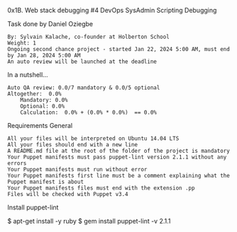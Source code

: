 0x1B. Web stack debugging #4
DevOps SysAdmin Scripting Debugging

Task done by Daniel Oziegbe

    By: Sylvain Kalache, co-founder at Holberton School
    Weight: 1
    Ongoing second chance project - started Jan 22, 2024 5:00 AM, must end by Jan 28, 2024 5:00 AM
    An auto review will be launched at the deadline

In a nutshell…

    Auto QA review: 0.0/7 mandatory & 0.0/5 optional
    Altogether:  0.0%
        Mandatory: 0.0%
        Optional: 0.0%
        Calculation:  0.0% + (0.0% * 0.0%)  == 0.0%

Requirements
General

    All your files will be interpreted on Ubuntu 14.04 LTS
    All your files should end with a new line
    A README.md file at the root of the folder of the project is mandatory
    Your Puppet manifests must pass puppet-lint version 2.1.1 without any errors
    Your Puppet manifests must run without error
    Your Puppet manifests first line must be a comment explaining what the Puppet manifest is about
    Your Puppet manifests files must end with the extension .pp
    Files will be checked with Puppet v3.4

Install puppet-lint

$ apt-get install -y ruby
$ gem install puppet-lint -v 2.1.1


